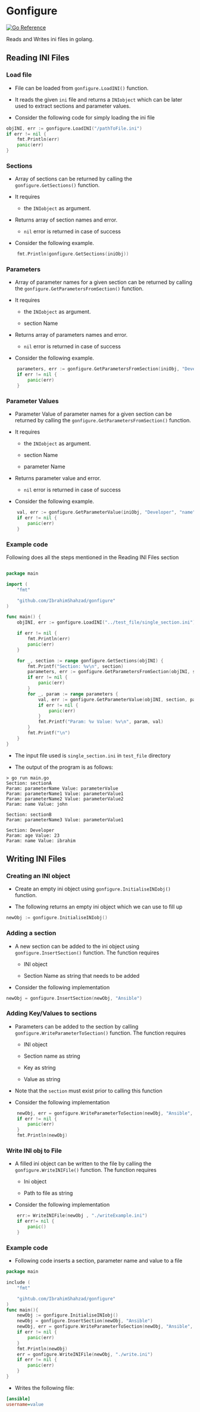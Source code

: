 # Gonfigure

[![Go Reference](https://pkg.go.dev/badge/github.com/IbrahimShahzad/gonfigure.svg)](https://pkg.go.dev/github.com/IbrahimShahzad/gonfigure)

Reads and Writes ini files in golang.

## Reading INI Files
### Load file

- File can be loaded from `gonfigure.LoadINI()` function. 

- It reads the given `ini` file and returns a `INIobject` which can be later used to extract sections and parameter values.

- Consider the following code for simply loading the ini file

```go
objINI, err := gonfigure.LoadINI("/pathToFile.ini")
if err != nil {
	fmt.Println(err)
	panic(err)
}
```

### Sections

- Array of sections can be returned by calling the `gonfigure.GetSections()` function. 

- It requires 
  
  - the `INIobject` as argument.

- Returns array of section names and error.
  
  - `nil` error is returned in case of success

- Consider the following example.

```go
	fmt.Println(gonfigure.GetSections(iniObj))
```
### Parameters

- Array of parameter names for a given section can be returned by calling the `gonfigure.GetParametersFromSection()` function. 

- It requires
  - the `INIobject` as argument.
  
  - section Name


- Returns array of parameters names and error.

  - `nil` error is returned in case of success

- Consider the following example.

```go
	parameters, err := gonfigure.GetParametersFromSection(iniObj, "Developer")
	if err != nil {
		panic(err)
	}
```
### Parameter Values

- Parameter Value of parameter names for a given section can be returned by calling the `gonfigure.GetParametersFromSection()` function. 

- It requires
  - the `INIobject` as argument.
  
  - section Name
  
  - parameter Name

- Returns parameter value and error.

  - `nil` error is returned in case of success

- Consider the following example.

```go
	val, err := gonfigure.GetParameterValue(iniObj, "Developer", "name")
	if err != nil {
		panic(err)
	}
```

### Example code

Following does all the steps mentioned in the Reading INI Files section

```go

package main

import (
	"fmt"

	"github.com/IbrahimShahzad/gonfigure"
)

func main() {
	objINI, err := gonfigure.LoadINI("../test_file/single_section.ini")

	if err != nil {
		fmt.Println(err)
		panic(err)
	}

	for _, section := range gonfigure.GetSections(objINI) {
		fmt.Printf("Section: %v\n", section)
		parameters, err := gonfigure.GetParametersFromSection(objINI, section)
		if err != nil {
			panic(err)
		}
		for _, param := range parameters {
			val, err := gonfigure.GetParameterValue(objINI, section, param)
			if err != nil {
				panic(err)
			}
			fmt.Printf("Param: %v Value: %v\n", param, val)
		}
		fmt.Printf("\n")
	}
}
```

- The input file used is `single_section.ini` in `test_file` directory

- The output of the program is as follows:

```shell
> go run main.go
Section: sectionA
Param: parameterName Value: parameterValue
Param: parameterName1 Value: parameterValue1
Param: parameterName2 Value: parameterValue2
Param: name Value: john

Section: sectionB
Param: parameterName3 Value: parameterValue1

Section: Developer
Param: age Value: 23
Param: name Value: ibrahim
```

## Writing INI Files

### Creating an INI object

- Create an empty ini object using `gonfigure.InitialiseINIobj()` function.

- The following returns an empty ini object which we can use to fill up

```go
newObj := gonfigure.InitialiseINIobj()
```

### Adding a section

- A new section can be added to the ini object using `gonfigure.InsertSection()` function. The function requires

  - INI object

  - Section Name as string that needs to be added

- Consider the following implementation

```go
newObj = gonfigure.InsertSection(newObj, "Ansible")
```

### Adding Key/Values to sections

- Parameters can be added to the section by calling `gonfigure.WriteParameterToSection()` function. The function requires

  - INI object

  - Section name as string
  
  - Key as string
  
  - Value as string

- Note that the `section` must exist prior to calling this function

- Consider the following implementation

```go
	newObj, err = gonfigure.WriteParameterToSection(newObj, "Ansible", "username", "value")
	if err != nil {
		panic(err)
	}
	fmt.Println(newObj)
```
### Write INI obj to File

- A filled ini object can be written to the file by calling the `gonfigure.WriteINIFile()` function. The function requires

  - Ini object

  - Path to file as string

- Consider the following implementation

```go
	err:= WriteINIFile(newObj , "./writeExample.ini")
	if err!= nil {
		panic()
	}
```

### Example code

- Following code inserts a section, parameter name and value to a file

```go
package main

include (
	"fmt"

	"gihtub.com/IbrahimShahzad/gonfigure"
)
func main(){
	newObj := gonfigure.InitialiseINIobj()
	newObj = gonfigure.InsertSection(newObj, "Ansible")
	newObj, err = gonfigure.WriteParameterToSection(newObj, "Ansible", "username", "value")
	if err != nil {
		panic(err)
	}
	fmt.Println(newObj)
	err = gonfigure.WriteINIFile(newObj, "./write.ini")
	if err != nil {
		panic(err)
	}
}
```
- Writes the following file:

```ini
[ansible]
username=value
```
